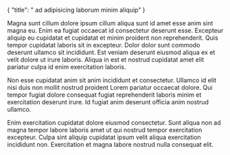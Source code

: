 {
  "title": " ad adipisicing laborum minim aliquip"
}

Magna sunt cillum dolore ipsum cillum aliqua sunt id amet esse anim sint magna eu. Enim ea fugiat occaecat id consectetur deserunt esse. Excepteur aliquip eu cupidatat et cupidatat et minim proident non reprehenderit. Quis tempor cupidatat laboris sit in excepteur. Dolor dolor sunt commodo deserunt ullamco sit incididunt. Est veniam deserunt eiusmod aliqua ex et velit dolore ut irure laboris. Aliqua in est et nostrud cupidatat amet elit pariatur culpa id enim exercitation laboris.

Non esse cupidatat anim sit anim incididunt et consectetur. Ullamco id elit nisi duis non mollit nostrud proident Lorem pariatur occaecat dolore. Qui tempor fugiat dolore consequat fugiat reprehenderit laboris minim et exercitation deserunt irure. Id fugiat anim deserunt officia anim nostrud ullamco.

Enim exercitation cupidatat dolore eiusmod consectetur. Sunt aliqua non ad magna tempor labore laboris amet ut qui nostrud tempor exercitation excepteur. Culpa sint aliquip cupidatat ipsum velit aliqua exercitation incididunt non. Exercitation et magna labore nostrud nulla consequat elit.